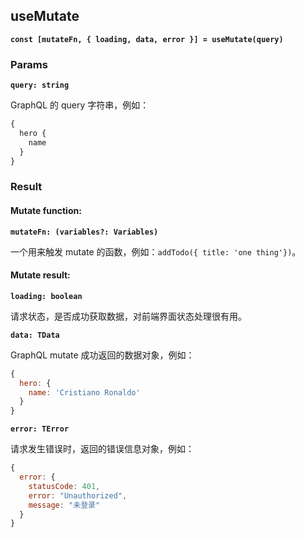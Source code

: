 ## useMutate

**`const [mutateFn, { loading, data, error }] = useMutate(query)`**

### Params

**`query: string`**

GraphQL 的 query 字符串，例如：

```js
{
  hero {
    name
  }
}
```

### Result

#### Mutate function:

**`mutateFn: (variables?: Variables)`**

一个用来触发 mutate 的函数，例如：`addTodo({ title: 'one thing'})`。

#### Mutate result:

**`loading: boolean`**

请求状态，是否成功获取数据，对前端界面状态处理很有用。

**`data: TData`**

GraphQL mutate 成功返回的数据对象，例如：

```js
{
  hero: {
    name: 'Cristiano Ronaldo'
  }
}
```

**`error: TError`**

请求发生错误时，返回的错误信息对象，例如：

```js
{
  error: {
    statusCode: 401,
    error: "Unauthorized",
    message: "未登录"
  }
}
```